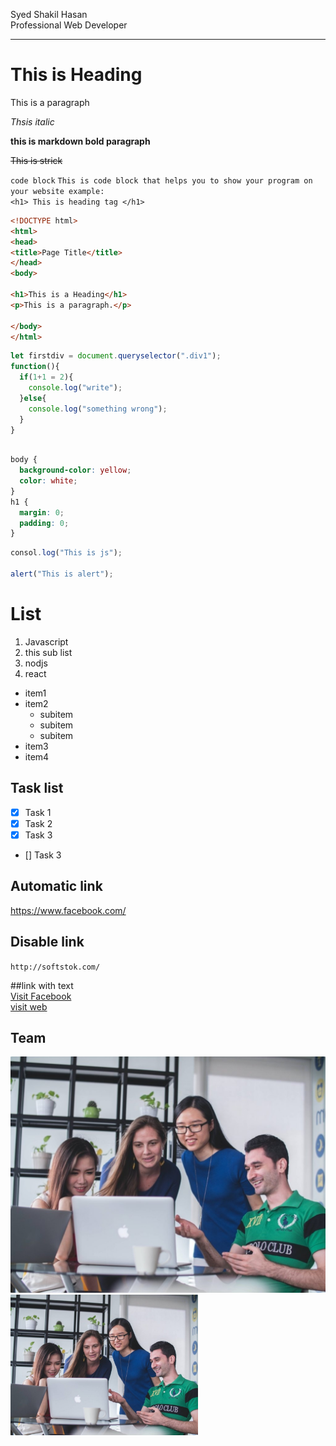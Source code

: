 <!-- Markdown Tutorial -->

<!-- for creating new line use 2 space or <br> tag  -->
Syed Shakil Hasan  
Professional Web Developer

<!-- to create a horizontal roll use 3 dashed -->
---

<!-- to create a heading use hash tag 1 has that mins h1 -->
# This is Heading

<!-- to create a paragraph use p tag or underscore start and end  -->

<p>This is a paragraph</p>

_Thsis italic_

__this is markdown bold paragraph__

~~This is strick~~

`code block`
`This is code block that helps you to show your program on your website example: `  
`<h1> This is heading tag </h1>`
```html
<!DOCTYPE html>
<html>
<head>
<title>Page Title</title>
</head>
<body>

<h1>This is a Heading</h1>
<p>This is a paragraph.</p>

</body>
</html>
```

```javascript
let firstdiv = document.queryselector(".div1");
function(){
  if(1+1 = 2){
    console.log("write");
  }else{
    console.log("something wrong");
  }
}
 
```

```css
body {
  background-color: yellow;
  color: white;
}
h1 {
  margin: 0;
  padding: 0;
}
```

```javascript
consol.log("This is js");

alert("This is alert");
```

# List

1. Javascript
2. this sub list
3. nodjs
4. react

- item1
- item2
  - subitem
  - subitem
  - subitem
- item3
- item4

## Task list

- [x] Task 1
- [x] Task 2
- [x] Task 3
- [] Task 3

## Automatic link

https://www.facebook.com/

## Disable link

`http://softstok.com/`  

##link with text  
[Visit Facebook](https://www.facebook.com/)  
[visit web](http://softstok.com/)
## Team

![Team](./images/image1.jpg)
<img src="./images/image1.jpg" title="Our Team" width="300px">
